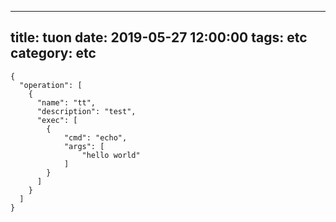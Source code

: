 
---
title: tuon
date: 2019-05-27 12:00:00
tags: etc
category: etc
---

```
{
  "operation": [
    {   
      "name": "tt",
      "description": "test",
      "exec": [
        {   
            "cmd": "echo",
            "args": [
                "hello world"
            ]   
        }   
      ]   
    }   
  ]
}
```

